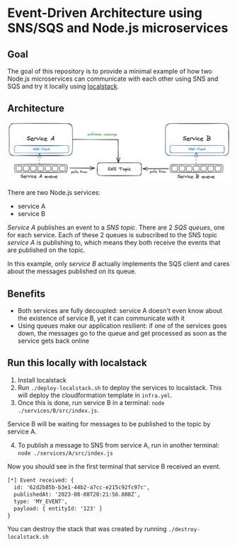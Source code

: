 # Event-Driven Architecture using SNS/SQS and Node.js microservices

## Goal

The goal of this repository is to provide a minimal example of how two Node.js microservices can communicate with each other using SNS and SQS and try it locally using [localstack](https://localstack.cloud/).

## Architecture

![Architecture](diagram.png)

There are two Node.js services:
- service A
- service B

*Service A* publishes an event to a *SNS topic*.
There are 2 *SQS queues*, one for each service.
Each of these 2 queues is subscribed to the SNS topic *service A* is publishing to, which means they both receive the events that are published on the topic.

In this example, only *service B* actually implements the SQS client and cares about the messages published on its queue.

## Benefits

- Both services are fully decoupled: service A doesn't even know about the existence of service B, yet it can communicate with it
- Using queues make our application resilient: if one of the services goes down, the messages go to the queue and get processed as soon as the service gets back online

## Run this locally with localstack

1. Install localstack
2. Run `./deploy-localstack.sh` to deploy the services to localstack. This will deploy the cloudformation template in `infra.yml`.
3. Once this is done, run service B in a terminal:
`node ./services/B/src/index.js`.

Service B will be waiting for messages to be published to the topic by service A.

4. To publish a message to SNS from service A, run in another terminal:
`node ./services/A/src/index.js`

Now you should see in the first terminal that service B received an event.

```
[*] Event received: {
  id: '62d2b85b-b3e1-44b2-a7cc-e215c92fc97c',
  publishedAt: '2023-08-08T20:21:56.808Z',
  type: 'MY_EVENT',
  payload: { entityId: '123' }
}
```

You can destroy the stack that was created by running `./destroy-localstack.sh`